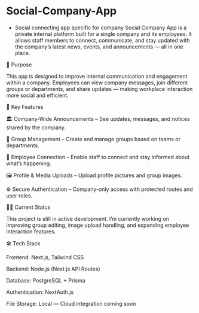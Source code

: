 # Social-Company-App
- Social connecting app specific for company
Social Company App is a private internal platform built for a single company and its employees. It allows staff members to connect, communicate, and stay updated with the company’s latest news, events, and announcements — all in one place.

🌟 Purpose

This app is designed to improve internal communication and engagement within a company. Employees can view company messages, join different groups or departments, and share updates — making workplace interaction more social and efficient.

🚀 Key Features

🏛️ Company-Wide Announcements – See updates, messages, and notices shared by the company.

👥 Group Management – Create and manage groups based on teams or departments.

🧭 Employee Connection – Enable staff to connect and stay informed about what’s happening.

🖼️ Profile & Media Uploads – Upload profile pictures and group images.

⚙️ Secure Authentication – Company-only access with protected routes and user roles.

🧑‍💻 Current Status

This project is still in active development.
I’m currently working on improving group editing, image upload handling, and expanding employee interaction features.

🛠️ Tech Stack

Frontend: Next.js, Tailwind CSS

Backend: Node.js (Next.js API Routes)

Database: PostgreSQL + Prisma

Authentication: NextAuth.js

File Storage: Local — Cloud integration coming soon

